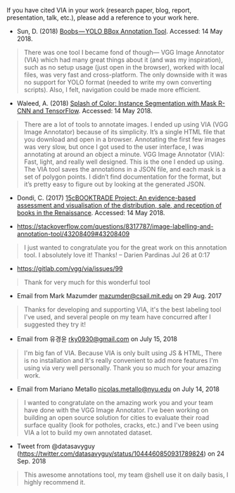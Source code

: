 If you have cited VIA in your work (research paper, blog, report, presentation, talk, etc.), please add a reference to your work here.

* Sun, D. (2018) [Boobs — YOLO BBox Annotation Tool](https://medium.com/@drainingsun/boobs-yolo-bbox-annotation-tool-96fb765d0036). Accessed: 14 May 2018.
> There was one tool I became fond of though— VGG Image Annotator (VIA) which had many great things about it (and was my inspiration), such as no setup usage (just open in the browser), worked with local files, was very fast and cross-platform. The only downside with it was no support for YOLO format (needed to write my own converting scripts). Also, I felt, navigation could be made more efficient.

* Waleed, A. (2018) [Splash of Color: Instance Segmentation with Mask R-CNN and TensorFlow](https://engineering.matterport.com/splash-of-color-instance-segmentation-with-mask-r-cnn-and-tensorflow-7c761e238b46). Accessed: 14 May 2018.
> There are a lot of tools to annotate images. I ended up using VIA (VGG Image Annotator) because of its simplicity. It’s a single HTML file that you download and open in a browser. Annotating the first few images was very slow, but once I got used to the user interface, I was annotating at around an object a minute.
> VGG Image Annotator (VIA): Fast, light, and really well designed. This is the one I ended up using.
> The VIA tool saves the annotations in a JSON file, and each mask is a set of polygon points. I didn’t find documentation for the format, but it’s pretty easy to figure out by looking at the generated JSON.

* Dondi, C. (2017) [15cBOOKTRADE Project: An evidence-based assessment and visualisation of the distribution, sale, and reception of books in the Renaissance](https://www.cerl.org/_media/services/seminars/dondi_yale_2017_revised.pdf). Accessed: 14 May 2018.

* https://stackoverflow.com/questions/8317787/image-labelling-and-annotation-tool/43208409#43208409
> I just wanted to congratulate you for the great work on this annotation tool. I absolutely love it! Thanks! – Darien Pardinas Jul 26 at 0:17 

* https://gitlab.com/vgg/via/issues/99
> Thank for very much for this wonderful tool

* Email from Mark Mazumder <mazumder@csail.mit.edu> on 29 Aug. 2017
> Thanks for developing and supporting VIA, it's the best labeling tool I've used, and several people on my team have concurred after I suggested they try it! 

* Email from 유경윤 <rky0930@gmail.com> on July 15, 2018
> I'm big fan of VIA. Because VIA is only built using JS & HTML, There is no installation and It's really convenient to add more features I'm using via very well personally. Thank you so much for your amazing work. 

* Email from Mariano Metallo <nicolas.metallo@nyu.edu> on July 14, 2018
> I wanted to congratulate on the amazing work you and your team have done with the VGG Image Annotator. I've been working on building an open source solution for cities to evaluate their road surface quality (look for potholes, cracks, etc.) and I've been using VIA a lot to build my own annotated dataset. 

* Tweet from @datasavyguy (https://twitter.com/datasavyguy/status/1044460850931789824) on 24 Sep. 2018
> This awesome annotations tool, my team @shell use it on daily basis, I highly recommend it.

